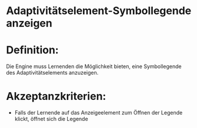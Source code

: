 # Adaptivitätselement-Symbollegende anzeigen


# Definition:
Die Engine muss Lernenden die Möglichkeit bieten, eine Symbollegende des Adaptivitätselements anzuzeigen.

# Akzeptanzkriterien:
- Falls der Lernende auf das Anzeigeelement zum Öffnen der Legende klickt, öffnet sich die Legende